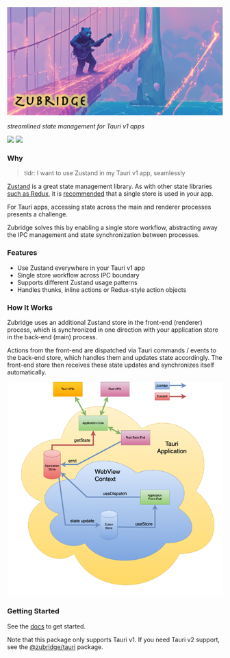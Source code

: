 <img alt="zubridge hero image" src="https://raw.githubusercontent.com/goosewobbler/zubridge/main/resources/zubridge-hero.png"/>

_streamlined state management for Tauri v1 apps_

<a href="https://www.npmjs.com/package/@zubridge/tauri-v1" alt="NPM Version">
  <img src="https://img.shields.io/npm/v/@zubridge/tauri-v1" /></a>
<a href="https://www.npmjs.com/package/@zubridge/tauri-v1" alt="NPM Downloads">
  <img src="https://img.shields.io/npm/dw/@zubridge/tauri-v1" /></a>

### Why

> tldr: I want to use Zustand in my Tauri v1 app, seamlessly

[Zustand](https://github.com/pmndrs/zustand) is a great state management library. As with other state libraries [such as Redux](https://redux.js.org/tutorials/fundamentals/part-4-store#redux-store), it is [recommended](https://zustand.docs.pmnd.rs/guides/flux-inspired-practice#recommended-patterns) that a single store is used in your app.

For Tauri apps, accessing state across the main and renderer processes presents a challenge.

Zubridge solves this by enabling a single store workflow, abstracting away the IPC management and state synchronization between processes.

### Features

- Use Zustand everywhere in your Tauri v1 app
- Single store workflow across IPC boundary
- Supports different Zustand usage patterns
- Handles thunks, inline actions or Redux-style action objects

### How It Works

Zubridge uses an additional Zustand store in the front-end (renderer) process, which is synchronized in one direction with your application store in the back-end (main) process.

Actions from the front-end are dispatched via Tauri commands / events to the back-end store, which handles them and updates state accordingly. The front-end store then receives these state updates and synchronizes itself automatically.

<img alt="zubridge tauri app architecture" src="https://raw.githubusercontent.com/goosewobbler/zubridge/main/resources/zubridge-tauri-app-architecture.png"/>

### Getting Started

See the [docs](./docs/getting-started.md) to get started.

Note that this package only supports Tauri v1. If you need Tauri v2 support, see the [@zubridge/tauri](https://github.com/goosewobbler/zubridge/tree/main/packages/tauri) package.
